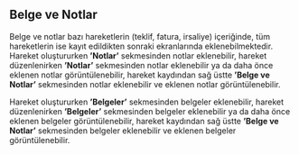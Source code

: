 ## Belge ve Notlar
Belge ve notlar bazı hareketlerin (teklif, fatura, irsaliye) içeriğinde, tüm hareketlerin ise kayıt edildikten sonraki ekranlarında eklenebilmektedir. Hareket oluştururken **’Notlar’** sekmesinden notlar eklenebilir, hareket düzenlenirken **’Notlar’** sekmesinden notlar eklenebilir ya da daha önce eklenen notlar görüntülenebilir, hareket kaydından sağ üstte **’Belge ve Notlar’** sekmesinden notlar eklenebilir ve eklenen notlar görüntülenebilir. 

Hareket oluştururken **’Belgeler’** sekmesinden belgeler eklenebilir, hareket düzenlenirken **’Belgeler’** sekmesinden belgeler eklenebilir ya da daha önce eklenen belgeler görüntülenebilir, hareket kaydından sağ üstte **’Belge ve Notlar’** sekmesinden belgeler eklenebilir ve eklenen belgeler görüntülenebilir. 
